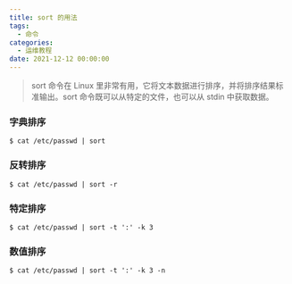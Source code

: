 ```yaml
---
title: sort 的用法
tags:
  - 命令
categories:
  - 运维教程
date: 2021-12-12 00:00:00
---
```


> sort 命令在 Linux 里非常有用，它将文本数据进行排序，并将排序结果标准输出。sort 命令既可以从特定的文件，也可以从 stdin 中获取数据。

<!-- more -->

### 字典排序

```
$ cat /etc/passwd | sort
```

### 反转排序

```
$ cat /etc/passwd | sort -r
```

### 特定排序

```
$ cat /etc/passwd | sort -t ':' -k 3
```

### 数值排序

```
$ cat /etc/passwd | sort -t ':' -k 3 -n
```
